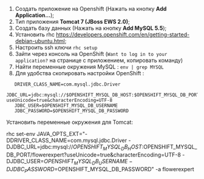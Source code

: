 1. Cоздать приложение на Openshift (Нажать на кнопку **Add Application…**);
2. Тип приложения **Tomcat 7 (JBoss EWS 2.0)**;
3. Создать базу данных (Нажать на кнопку **Add MySQL 5.5**);
4. Установить rhc https://developers.openshift.com/en/getting-started-debian-ubuntu.html;
5. Настроить ssh ключи `rhc setup`
6. Зайти через консоль на OpenShift (`Want to log in to your application?` на странице с приложением, копировать команду)
7. Найти переменные окружения MySQL : `env | grep MYSQL`
8. Для удобства скопировать настройки OpenShift :
   
```
   DRIVER_CLASS_NAME=com.mysql.jdbc.Driver
   JDBC_URL=jdbc:mysql://$OPENSHIFT_MYSQL_DB_HOST:$OPENSHIFT_MYSQL_DB_PORT/flowerexpert?useUnicode=true&characterEncoding=UTF-8
   JDBC_USER=$OPENSHIFT_MYSQL_DB_USERNAME
   JDBC_PASSWORD=$OPENSHIFT_MYSQL_DB_PASSWORD
```

Установить переменные окружения для Tomcat:

rhc set-env JAVA_OPTS_EXT="-DDRIVER_CLASS_NAME=com.mysql.jdbc.Driver -DJDBC_URL=jdbc:mysql://$OPENSHIFT_MYSQL_DB_HOST:$OPENSHIFT_MYSQL_DB_PORT/flowerexpert?useUnicode=true&characterEncoding=UTF-8 -DJDBC_USER=$OPENSHIFT_MYSQL_DB_USERNAME -DJDBC_PASSWORD=$OPENSHIFT_MYSQL_DB_PASSWORD" -a flowerexpert